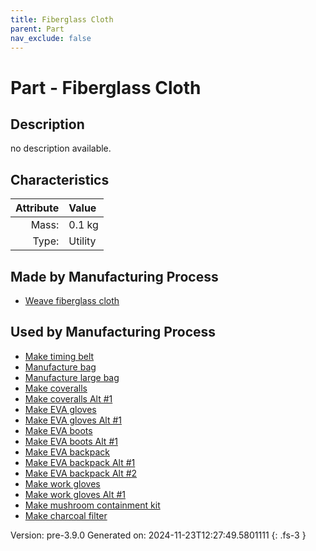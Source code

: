 ```yaml
---
title: Fiberglass Cloth
parent: Part
nav_exclude: false
---
```

# Part - Fiberglass Cloth

## Description
no description available.

## Characteristics

| Attribute      | Value |
|--------:|:------|
|Mass:|0.1 kg|
|Type:|Utility|

## Made by Manufacturing Process

- [Weave fiberglass cloth](../process/weave-fiberglass-cloth.html)

## Used by Manufacturing Process

- [Make timing belt](../process/make-timing-belt.html)
- [Manufacture bag](../process/manufacture-bag.html)
- [Manufacture large bag](../process/manufacture-large-bag.html)
- [Make coveralls](../process/make-coveralls.html)
- [Make coveralls Alt #1](../process/make-coveralls-alt--1.html)
- [Make EVA gloves](../process/make-eva-gloves.html)
- [Make EVA gloves Alt #1](../process/make-eva-gloves-alt--1.html)
- [Make EVA boots](../process/make-eva-boots.html)
- [Make EVA boots Alt #1](../process/make-eva-boots-alt--1.html)
- [Make EVA backpack](../process/make-eva-backpack.html)
- [Make EVA backpack Alt #1](../process/make-eva-backpack-alt--1.html)
- [Make EVA backpack Alt #2](../process/make-eva-backpack-alt--2.html)
- [Make work gloves](../process/make-work-gloves.html)
- [Make work gloves Alt #1](../process/make-work-gloves-alt--1.html)
- [Make mushroom containment kit](../process/make-mushroom-containment-kit.html)
- [Make charcoal filter](../process/make-charcoal-filter.html)


Version: pre-3.9.0 Generated on: 2024-11-23T12:27:49.5801111
{: .fs-3 }

